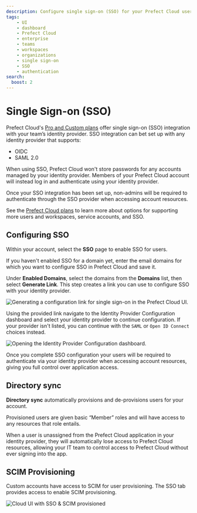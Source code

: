 ```yaml
---
description: Configure single sign-on (SSO) for your Prefect Cloud users.
tags:
    - UI
    - dashboard
    - Prefect Cloud
    - enterprise
    - teams
    - workspaces
    - organizations
    - single sign-on
    - SSO
    - authentication
search:
  boost: 2
---
```


# Single Sign-on (SSO) <span class="badge cloud"></span>  <span class="badge pro"> </span> <span class="badge custom"></span>

Prefect Cloud's [Pro and Custom plans](https://www.prefect.io/pricing) offer single sign-on (SSO) integration with your team’s identity provider.
SSO integration can bet set up with any identity provider that supports:

- OIDC
- SAML 2.0

When using SSO, Prefect Cloud won't store passwords for any accounts managed by your identity provider.
Members of your Prefect Cloud account will instead log in and authenticate using your identity provider.

Once your SSO integration has been set up, non-admins will be required to authenticate through the SSO provider when accessing account resources.

See the [Prefect Cloud plans](https://www.prefect.io/pricing) to learn more about options for supporting more users and workspaces, service accounts, and SSO.

## Configuring SSO

Within your account, select the **SSO** page to enable SSO for users.

If you haven't enabled SSO for a domain yet, enter the email domains for which you want to configure SSO in Prefect Cloud and save it.

Under **Enabled Domains**, select the domains from the **Domains** list, then select **Generate Link**. This step creates a link you can use to configure SSO with your identity provider.

![Generating a configuration link for single sign-on in the Prefect Cloud UI.](/img/ui/cloud-sso-provider.png)

Using the provided link navigate to the Identity Provider Configuration dashboard and select your identity provider to continue configuration. If your provider isn't listed, you can continue with the `SAML` or `Open ID Connect` choices instead.

![Opening the Identity Provider Configuration dashboard.](/img/ui/cloud-sso-dashboard.png)

Once you complete SSO configuration your users will be required to authenticate via your identity provider when accessing account resources, giving you full control over application access.

## Directory sync

**Directory sync** automatically provisions and de-provisions users for your account.

Provisioned users are given basic “Member” roles and will have access to any resources that role entails.

When a user is unassigned from the Prefect Cloud application in your identity provider, they will automatically lose access to Prefect Cloud resources, allowing your IT team to control access to Prefect Cloud without ever signing into the app.

## SCIM Provisioning

Custom accounts have access to SCIM for user provisioning.
The SSO tab provides access to enable SCIM provisioning.

![Cloud UI with SSO & SCIM provisioned](/img/ui/sso-scim-enabled.png)

